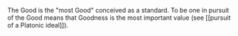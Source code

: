 The Good is the "most Good" conceived as a standard. To be one in pursuit of the Good means that Goodness is the most important value (see [[pursuit of a Platonic ideal]]).


